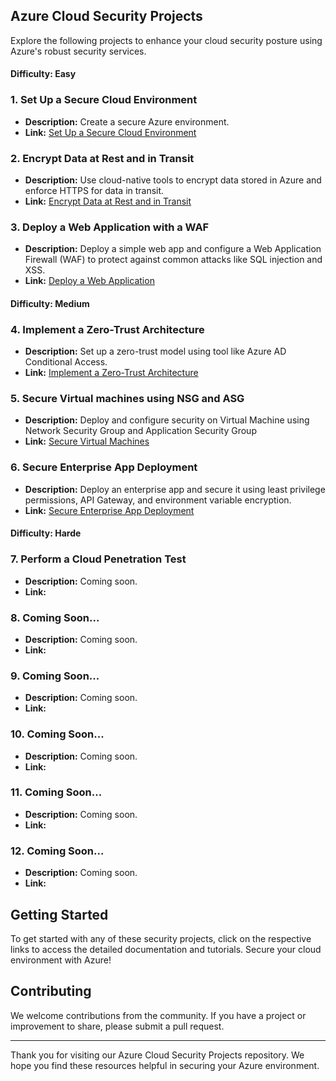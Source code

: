 ## Azure Cloud Security Projects

Explore the following projects to enhance your cloud security posture using Azure's robust security services.

#### Difficulty: Easy

### 1. **Set Up a Secure Cloud Environment**
- **Description:** Create a secure Azure environment.
- **Link:** [Set Up a Secure Cloud Environment](./Azure-Project_1.md)

### 2. **Encrypt Data at Rest and in Transit**
- **Description:** Use cloud-native tools to encrypt data stored in Azure and enforce HTTPS for data in transit.
- **Link:** [Encrypt Data at Rest and in Transit](./Azure-Project_2.md)

### 3. **Deploy a Web Application with a WAF**
- **Description:** Deploy a simple web app and configure a Web Application Firewall (WAF) to protect against common attacks like SQL injection and XSS.
- **Link:** [Deploy a Web Application](./Azure-Project_3.md)

#### Difficulty: Medium

### 4. **Implement a Zero-Trust Architecture**
- **Description:** Set up a zero-trust model using tool like Azure AD Conditional Access.
- **Link:** [Implement a Zero-Trust Architecture](./Azure-Project_4.md)

### 5. **Secure Virtual machines using NSG and ASG**
- **Description:** Deploy and configure security on Virtual Machine using Network Security Group and Application Security Group
- **Link:** [Secure Virtual Machines](./Azure-Project_5.md)

### 6. **Secure Enterprise App Deployment**
- **Description:** Deploy an enterprise app and secure it using least privilege permissions, API Gateway, and environment variable encryption.
- **Link:** [Secure Enterprise App Deployment](./Azure-Project_6.md)

#### Difficulty: Harde

### 7. **Perform a Cloud Penetration Test**
- **Description:** Coming soon.
- **Link:** []()

### 8. **Coming Soon...**
- **Description:** Coming soon.
- **Link:** []()

### 9. **Coming Soon...**
- **Description:** Coming soon.
- **Link:** []()

### 10. **Coming Soon...**
- **Description:** Coming soon.
- **Link:** []()

### 11. **Coming Soon...**
- **Description:** Coming soon.
- **Link:** []()

### 12. **Coming Soon...**
- **Description:** Coming soon.
- **Link:** []()

## Getting Started

To get started with any of these security projects, click on the respective links to access the detailed documentation and tutorials. Secure your cloud environment with Azure!

## Contributing

We welcome contributions from the community. If you have a project or improvement to share, please submit a pull request.

---

Thank you for visiting our Azure Cloud Security Projects repository. We hope you find these resources helpful in securing your Azure environment.